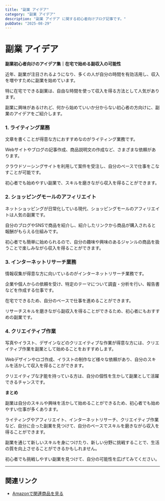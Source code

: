 ```yaml
---
title: "副業 アイデア"
category: "副業 アイデア"
description: "副業 アイデア に関する初心者向けブログ記事です。"
pubDate: "2025-08-29"
---
```


# 副業 アイデア

**副業初心者向けのアイデア集｜在宅で始める副収入の可能性**

近年、副業が注目されるようになり、多くの人が自分の時間を有効活用し、収入を増やすために副業を始めています。

特に在宅でできる副業は、自由な時間を使って収入を得る方法として人気があります。

副業に興味があるけれど、何から始めていいか分からない初心者の方向けに、副業のアイデアをご紹介します。



### **1. ライティング業務**
文章を書くことが得意な方におすすめなのがライティング業務です。

Webサイトやブログの記事作成、商品説明文の作成など、さまざまな依頼があります。

クラウドソーシングサイトを利用して案件を受注し、自分のペースで仕事をこなすことが可能です。

初心者でも始めやすい副業で、スキルを磨きながら収入を得ることができます。



### **2. ショッピングモールのアフィリエイト**
ネットショッピングが日常化している現代、ショッピングモールのアフィリエイトは人気の副業です。

自分のブログやSNSで商品を紹介し、紹介したリンクから商品が購入されると報酬がもらえる仕組みです。

初心者でも簡単に始められるので、自分の趣味や興味のあるジャンルの商品を扱うことで楽しみながら収入を得ることができます。



### **3. インターネットリサーチ業務**
情報収集が得意な方に向いているのがインターネットリサーチ業務です。

企業や個人からの依頼を受け、特定のテーマについて調査・分析を行い、報告書などを作成する仕事です。

在宅でできるため、自分のペースで仕事を進めることができます。

リサーチスキルを磨きながら副収入を得ることができるため、初心者にもおすすめの副業です。



### **4. クリエイティブ作業**
写真やイラスト、デザインなどのクリエイティブな作業が得意な方には、クリエイティブ作業を副業として始めることをおすすめします。

Webデザインやロゴ作成、イラストの制作など様々な依頼があり、自分のスキルを活かして収入を得ることができます。

クリエイティブな才能を持っている方は、自分の個性を生かして副業として活躍できるチャンスです。



**まとめ**

副業は自分のスキルや興味を活かして始めることができるため、初心者でも始めやすい仕事が多くあります。

ライティングやアフィリエイト、インターネットリサーチ、クリエイティブ作業など、自分に合った副業を見つけて、自分のペースでスキルを磨きながら収入を得ることができます。

副業を通じて新しいスキルを身につけたり、新しい分野に挑戦することで、生活の質を向上させることができるかもしれません。

初心者でも挑戦しやすい副業を見つけて、自分の可能性を広げてみてください。



---

## 関連リンク

- [Amazonで関連商品を見る](https://www.amazon.co.jp/s?k=%E5%89%AF%E6%A5%AD+%E3%82%A2%E3%82%A4%E3%83%87%E3%82%A2&tag=autowritehubai-22)
